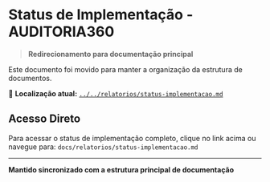 # Status de Implementação - AUDITORIA360

> **Redirecionamento para documentação principal**

Este documento foi movido para manter a organização da estrutura de documentos.

📍 **Localização atual:** [`../../relatorios/status-implementacao.md`](../../relatorios/status-implementacao.md)

## Acesso Direto

Para acessar o status de implementação completo, clique no link acima ou navegue para:
`docs/relatorios/status-implementacao.md`

---

**Mantido sincronizado com a estrutura principal de documentação**

